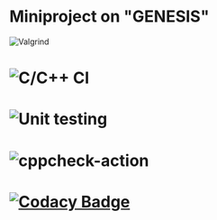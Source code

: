 # Miniproject on "GENESIS"
![Valgrind](https://github.com/Stepin104877/Miniproject-Design-and-implementation-of-COVID-management-system-in-local-hospitals/workflows/Valgrind/badge.svg)
# ![C/C++ CI](https://github.com/Stepin104877/Miniproject-Design-and-implementation-of-COVID-management-system-in-local-hospitals/workflows/C/C++%20CI/badge.svg)
# ![Unit testing](https://github.com/Stepin104877/Miniproject-Design-and-implementation-of-COVID-management-system-in-local-hospitals/workflows/Unit%20testing/badge.svg)
# ![cppcheck-action](https://github.com/Stepin104877/Miniproject-Design-and-implementation-of-COVID-management-system-in-local-hospitals/workflows/cppcheck-action/badge.svg)
# [![Codacy Badge](https://app.codacy.com/project/badge/Grade/c8da46c2bf544ba7952e03427e5cfaaa)](https://www.codacy.com/manual/trupthibhyregowda/Miniproject-Design-and-implementation-of-COVID-management-system-in-local-hospitals/dashboard?utm_source=github.com&amp;utm_medium=referral&amp;utm_content=Stepin104877/Miniproject-Design-and-implementation-of-COVID-management-system-in-local-hospitals&amp;utm_campaign=Badge_Grade)

